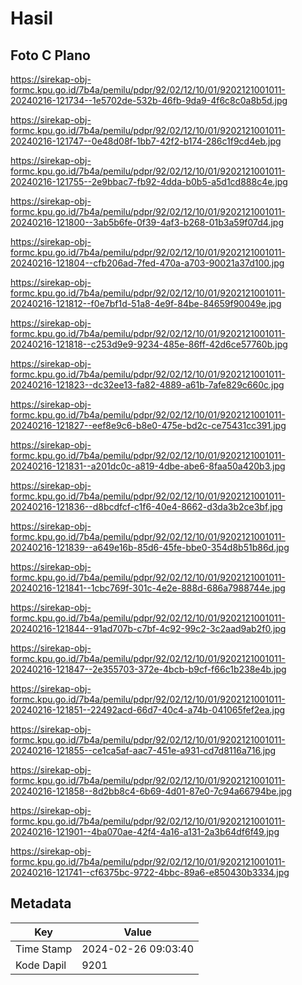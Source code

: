 # Hasil

## Foto C Plano

https://sirekap-obj-formc.kpu.go.id/7b4a/pemilu/pdpr/92/02/12/10/01/9202121001011-20240216-121734--1e5702de-532b-46fb-9da9-4f6c8c0a8b5d.jpg

https://sirekap-obj-formc.kpu.go.id/7b4a/pemilu/pdpr/92/02/12/10/01/9202121001011-20240216-121747--0e48d08f-1bb7-42f2-b174-286c1f9cd4eb.jpg

https://sirekap-obj-formc.kpu.go.id/7b4a/pemilu/pdpr/92/02/12/10/01/9202121001011-20240216-121755--2e9bbac7-fb92-4dda-b0b5-a5d1cd888c4e.jpg

https://sirekap-obj-formc.kpu.go.id/7b4a/pemilu/pdpr/92/02/12/10/01/9202121001011-20240216-121800--3ab5b6fe-0f39-4af3-b268-01b3a59f07d4.jpg

https://sirekap-obj-formc.kpu.go.id/7b4a/pemilu/pdpr/92/02/12/10/01/9202121001011-20240216-121804--cfb206ad-7fed-470a-a703-90021a37d100.jpg

https://sirekap-obj-formc.kpu.go.id/7b4a/pemilu/pdpr/92/02/12/10/01/9202121001011-20240216-121812--f0e7bf1d-51a8-4e9f-84be-84659f90049e.jpg

https://sirekap-obj-formc.kpu.go.id/7b4a/pemilu/pdpr/92/02/12/10/01/9202121001011-20240216-121818--c253d9e9-9234-485e-86ff-42d6ce57760b.jpg

https://sirekap-obj-formc.kpu.go.id/7b4a/pemilu/pdpr/92/02/12/10/01/9202121001011-20240216-121823--dc32ee13-fa82-4889-a61b-7afe829c660c.jpg

https://sirekap-obj-formc.kpu.go.id/7b4a/pemilu/pdpr/92/02/12/10/01/9202121001011-20240216-121827--eef8e9c6-b8e0-475e-bd2c-ce75431cc391.jpg

https://sirekap-obj-formc.kpu.go.id/7b4a/pemilu/pdpr/92/02/12/10/01/9202121001011-20240216-121831--a201dc0c-a819-4dbe-abe6-8faa50a420b3.jpg

https://sirekap-obj-formc.kpu.go.id/7b4a/pemilu/pdpr/92/02/12/10/01/9202121001011-20240216-121836--d8bcdfcf-c1f6-40e4-8662-d3da3b2ce3bf.jpg

https://sirekap-obj-formc.kpu.go.id/7b4a/pemilu/pdpr/92/02/12/10/01/9202121001011-20240216-121839--a649e16b-85d6-45fe-bbe0-354d8b51b86d.jpg

https://sirekap-obj-formc.kpu.go.id/7b4a/pemilu/pdpr/92/02/12/10/01/9202121001011-20240216-121841--1cbc769f-301c-4e2e-888d-686a7988744e.jpg

https://sirekap-obj-formc.kpu.go.id/7b4a/pemilu/pdpr/92/02/12/10/01/9202121001011-20240216-121844--91ad707b-c7bf-4c92-99c2-3c2aad9ab2f0.jpg

https://sirekap-obj-formc.kpu.go.id/7b4a/pemilu/pdpr/92/02/12/10/01/9202121001011-20240216-121847--2e355703-372e-4bcb-b9cf-f66c1b238e4b.jpg

https://sirekap-obj-formc.kpu.go.id/7b4a/pemilu/pdpr/92/02/12/10/01/9202121001011-20240216-121851--22492acd-66d7-40c4-a74b-041065fef2ea.jpg

https://sirekap-obj-formc.kpu.go.id/7b4a/pemilu/pdpr/92/02/12/10/01/9202121001011-20240216-121855--ce1ca5af-aac7-451e-a931-cd7d8116a716.jpg

https://sirekap-obj-formc.kpu.go.id/7b4a/pemilu/pdpr/92/02/12/10/01/9202121001011-20240216-121858--8d2bb8c4-6b69-4d01-87e0-7c94a66794be.jpg

https://sirekap-obj-formc.kpu.go.id/7b4a/pemilu/pdpr/92/02/12/10/01/9202121001011-20240216-121901--4ba070ae-42f4-4a16-a131-2a3b64df6f49.jpg

https://sirekap-obj-formc.kpu.go.id/7b4a/pemilu/pdpr/92/02/12/10/01/9202121001011-20240216-121741--cf6375bc-9722-4bbc-89a6-e850430b3334.jpg


## Metadata

| Key        | Value               |
| ---------- | ------------------- |
| Time Stamp | 2024-02-26 09:03:40 |
| Kode Dapil | 9201                |



